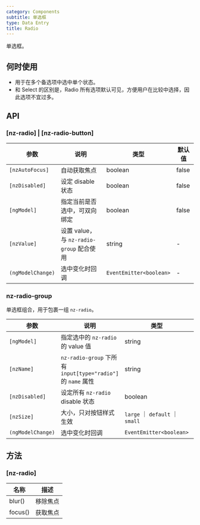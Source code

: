 ```yaml
---
category: Components
subtitle: 单选框
type: Data Entry
title: Radio
---
```


单选框。

## 何时使用

- 用于在多个备选项中选中单个状态。
- 和 Select 的区别是，Radio 所有选项默认可见，方便用户在比较中选择，因此选项不宜过多。

## API

### [nz-radio] | [nz-radio-button]

| 参数 | 说明 | 类型 | 默认值 |
| --- | --- | --- | --- |
| `[nzAutoFocus]` | 自动获取焦点 | boolean | false |
| `[nzDisabled]` | 设定 disable 状态 | boolean | false |
| `[ngModel]` | 指定当前是否选中，可双向绑定 | boolean | false |
| `[nzValue]` | 设置 value，与 `nz-radio-group` 配合使用 | string | - |
| `(ngModelChange)` | 选中变化时回调 | `EventEmitter<boolean>` | - |


### nz-radio-group

单选框组合，用于包裹一组 `nz-radio`。

| 参数 | 说明 | 类型 | 默认值 |
| --- | --- | --- | --- |
| `[ngModel]` | 指定选中的 `nz-radio` 的 value 值 | string | - |
| `[nzName]` | `nz-radio-group` 下所有 `input[type="radio"]` 的 `name` 属性 | string | 无 |
| `[nzDisabled]` | 设定所有 `nz-radio` disable 状态 | boolean | false |
| `[nzSize]` | 大小，只对按钮样式生效 | `large` ｜ `default` ｜ `small` | `default` |
| `(ngModelChange)` | 选中变化时回调 | `EventEmitter<boolean>` | - |

## 方法

### [nz-radio]

| 名称 | 描述 |
| --- | --- |
| blur() | 移除焦点 |
| focus() | 获取焦点 |
